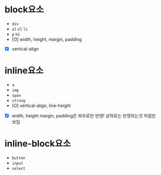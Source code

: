 # block요소
- `div`
- `ul` `ol` `li`
- `p` `h1`
- [O] width, height, margin, padding
- [X] vertical-align

# inline요소
- `a`
- `img`
- `span`
- `strong`
- [O] vertical-align, line-height 
- [X] width, height
margin, padding은 좌우로만 반영! 상하로는 반영되는것 처럼만 보임  

# inline-block요소
- `button`
- `input`
- `select`